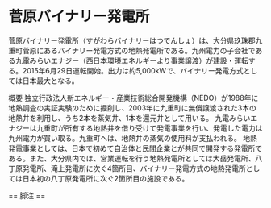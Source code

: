 # 菅原バイナリー発電所

菅原バイナリー発電所（すがわらバイナリーはつでんしょ）は、大分県玖珠郡九重町菅原にあるバイナリー発電方式の地熱発電所である。九州電力の子会社である九電みらいエナジー（西日本環境エネルギーより事業譲渡）が建設・運転する。2015年6月29日運転開始。出力は約5,000kWで、バイナリー発電方式としては日本最大となる。

概要
独立行政法人新エネルギー・産業技術総合開発機構（NEDO）が1988年に地熱調査の実証実験のために掘削し、2003年に九重町に無償譲渡された3本の地熱井を利用し、うち2本を蒸気井、1本を還元井として用いる。
九電みらいエナジーは九重町が所有する地熱井を借り受けて発電事業を行い、発電した電力は九州電力が買い取る。九重町へは、地熱井の蒸気の使用料が支払われる。
地熱発電事業としては、日本で初めて自治体と民間企業とが共同で開発する発電所である。また、大分県内では、営業運転を行う地熱発電所としては大岳発電所、八丁原発電所、滝上発電所に次ぐ4箇所目、バイナリー発電方式の地熱発電所としては日本初の八丁原発電所に次ぐ2箇所目の施設である。


== 脚注 ==